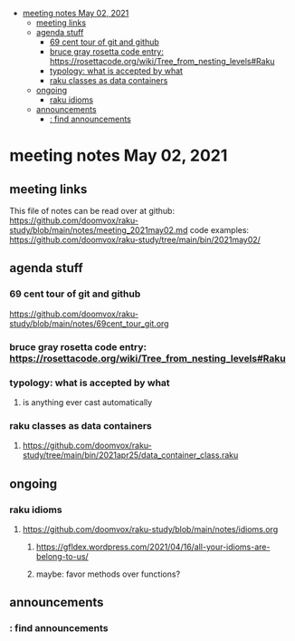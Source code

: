 - [meeting notes May 02, 2021](#org38bd92b)
  - [meeting links](#org8cb8091)
  - [agenda stuff](#orgfaf179b)
    - [69 cent tour of git and github](#org4c4ac64)
    - [bruce gray rosetta code entry:  <https://rosettacode.org/wiki/Tree_from_nesting_levels#Raku>](#orgb76ad19)
    - [typology: what is accepted by what](#org7003e6f)
    - [raku classes as data containers](#orgb596dae)
  - [ongoing](#org115cc03)
    - [raku idioms](#org937a2c2)
  - [announcements](#org151fee2)
    - [: find announcements](#orgb25d565)


<a id="org38bd92b"></a>

# meeting notes May 02, 2021


<a id="org8cb8091"></a>

## meeting links

This file of notes can be read over at github: <https://github.com/doomvox/raku-study/blob/main/notes/meeting_2021may02.md> code examples: <https://github.com/doomvox/raku-study/tree/main/bin/2021may02/>


<a id="orgfaf179b"></a>

## agenda stuff


<a id="org4c4ac64"></a>

### 69 cent tour of git and github

<https://github.com/doomvox/raku-study/blob/main/notes/69cent_tour_git.org>


<a id="orgb76ad19"></a>

### bruce gray rosetta code entry:  <https://rosettacode.org/wiki/Tree_from_nesting_levels#Raku>


<a id="org7003e6f"></a>

### typology: what is accepted by what

1.  is anything ever cast automatically


<a id="orgb596dae"></a>

### raku classes as data containers

1.  <https://github.com/doomvox/raku-study/tree/main/bin/2021apr25/data_container_class.raku>


<a id="org115cc03"></a>

## ongoing


<a id="org937a2c2"></a>

### raku idioms

1.  <https://github.com/doomvox/raku-study/blob/main/notes/idioms.org>

    1.  <https://gfldex.wordpress.com/2021/04/16/all-your-idioms-are-belong-to-us/>
    
    2.  maybe: favor methods over functions?


<a id="org151fee2"></a>

## announcements


<a id="orgb25d565"></a>

### : find announcements

